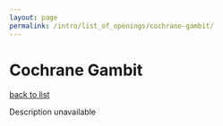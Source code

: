 ```yaml
---
layout: page
permalink: /intro/list_of_openings/cochrane-gambit/
---
```


# Cochrane Gambit

[back to list](..)

Description unavailable